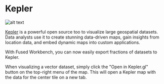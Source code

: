# Kepler

![alt text](https://fused-magic.s3.us-west-2.amazonaws.com/docs_assets/gifs/kepler.gif)

[Kepler](https://kepler.gl/) is a powerful open source too to visualize large geospatial datasets. Data analysts use it to create stunning data-driven maps, gain insights from location data, and embed dynamic maps into custom applications.

With Fused Workbench, you can now easily export fractions of datasets to Kepler. 

When visualizing a vector dataset, simply click the "Open in Kepler.gl" button on the top-right menu of the map. This will open a Kepler map with the data for the center tile on a new tab.

